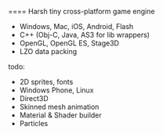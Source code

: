 ==== Harsh 
tiny cross-platform game engine

- Windows, Mac, iOS, Android, Flash
- C++ (Obj-C, Java, AS3 for lib wrappers)
- OpenGL, OpenGL ES, Stage3D
- LZO data packing

todo:
- 2D sprites, fonts
- Windows Phone, Linux
- Direct3D
- Skinned mesh animation
- Material & Shader builder
- Particles

